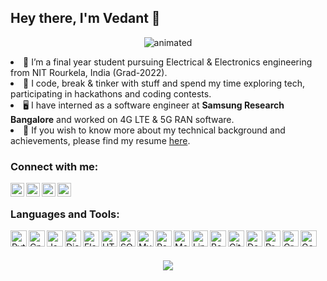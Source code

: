 ## Hey there, I'm Vedant 👋

<p align="center">
  <img src="https://c.tenor.com/NOYF3f82b_gAAAAC/programmer.gif" alt="animated" />
</p




- 🌱 I’m a final year student pursuing Electrical & Electronics engineering from NIT Rourkela, India (Grad-2022).
- 👦 I code, break & tinker with stuff and spend my time exploring tech, participating in hackathons and coding contests.
- 🖥️ I have interned as a software engineer at **Samsung Research Bangalore** and worked on 4G LTE & 5G RAN software.
- 🚀 If you wish to know more about my technical background and achievements, please find my resume [here](https://drive.google.com/file/d/1UEkoLh7VJ1qnrIyEIT0Msq77W9OfBIV6/view?usp=sharing).


### Connect with me:

[<img align="left" alt="007vedant | LinkedIn" width="22px" src="https://cdn-icons-png.flaticon.com/512/1384/1384072.png" />][linkedin]
[<img align="left" alt="007vedant | Gmail" width="22px" src="https://img.icons8.com/fluency/96/000000/gmail-new.png" />][gmail]
[<img align="left" alt="007vedant | Instagram" width="22px" src="https://cdn-icons-png.flaticon.com/512/1384/1384063.png" />][instagram]
[<img align="left" alt="007vedant | Twitter" width="22px" src="https://cdn-icons-png.flaticon.com/512/1409/1409937.png" />][twitter]

<br />

### Languages and Tools:


[<img align="left" alt="Python" width="26px" src="https://pics.freeicons.io/uploads/icons/png/12785093741551942290-512.png" />][python]
[<img align="left" alt="Cpp" width="26px" src="https://pics.freeicons.io/uploads/icons/png/9096637371536208089-512.png" />][cpp]
[<img align="left" alt="Js" width="26px" src="https://pics.freeicons.io/uploads/icons/png/21088442871540553614-512.png" />][js]
[<img align="left" alt="Django" width="26px" src="https://pics.freeicons.io/uploads/icons/png/9686895801536233213-512.png" />][django]
[<img align="left" alt="Flask" width="26px" src="https://pics.freeicons.io/uploads/icons/png/608070591536298181-512.png" />][flask]
[<img align="left" alt="HTML5" width="26px" src="https://pics.freeicons.io/uploads/icons/png/8804286661557996995-512.png" />][html5]
[<img align="left" alt="SQL" width="26px" src="https://cdn-icons-png.flaticon.com/512/2772/2772128.png" />][sql]
[<img align="left" alt="MySQL" width="26px" src="https://pics.freeicons.io/uploads/icons/png/4943187881553750385-512.png" />][mysql]
[<img align="left" alt="Postgres" width="26px" src="https://wiki.postgresql.org/images/3/30/PostgreSQL_logo.3colors.120x120.png" />][postgres]
[<img align="left" alt="MongoDB" width="26px" src="https://www.vectorlogo.zone/logos/mongodb/mongodb-icon.svg" />][mongodb]
[<img align="left" alt="Linux" width="26px" src="https://pics.freeicons.io/uploads/icons/png/6150684271558096337-512.png" />][linux]
[<img align="left" alt="Bash" width="26px" src="https://cdn-icons-png.flaticon.com/512/919/919837.png" />][bash]
[<img align="left" alt="Git" width="26px" src="https://pics.freeicons.io/uploads/icons/png/9374299221540553610-512.png" />][git]
[<img align="left" alt="Docker" width="26px" src="https://cdn-icons-png.flaticon.com/512/919/919853.png" />][docker]
[<img align="left" alt="Promethus" width="26px" src="https://pics.freeicons.io/uploads/icons/png/6813193821551942286-512.png" />][prometheus]
[<img align="left" alt="Grafana" width="26px" src="https://pics.freeicons.io/uploads/icons/png/8135670941548141941-512.png" />][grafana]
[<img align="left" alt="Google-Cloud" width="26px" src="https://www.vectorlogo.zone/logos/google_cloud/google_cloud-icon.svg" />][googlecloud]


<br />
<br />

[linkedin]: https://linkedin.com/in/vedantraghuwanshi
[instagram]: https://instagram.com/vedant.o7
[gmail]: mailto:raghuvedant00@gmail.com
[twitter]: https://twitter.com/__vedant1
[python]: https://docs.python.org/3/
[cpp]: http://www.cplusplus.com/doc/tutorial
[js]: https://developer.mozilla.org/en-US/docs/Web/JavaScript
[django]: https://www.djangoproject.com
[flask]: https://flask.palletsprojects.com/en/1.1.x
[html5]: https://html.spec.whatwg.org
[sql]: https://www.w3schools.com/sql/sql_intro.asp
[mysql]: https://www.mysql.com
[mongodb]: https://www.mongodb.com/
[prometheus]: https://prometheus.io/docs/introduction/overview/
[grafana]: https://grafana.com/docs/
[docker]: https://docs.docker.com/
[postgres]: https://www.postgresql.org/docs/
[linux]: https://www.linux.org/
[bash]: https://www.javatpoint.com/bash
[googlecloud]: https://cloud.google.com/
[git]: https://git-scm.com/doc


<p align = "center">
  <img src = "https://github-readme-stats.vercel.app/api?username=007vedant&show_icons=true&theme=radical&layout=compact">
</p>


